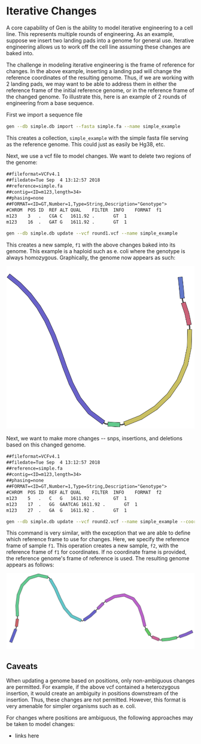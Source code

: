 # Iterative Changes

A core capability of Gen is the ability to model iterative engineering to a cell line. This represents multiple rounds
of engineering. As an example, suppose we insert two landing pads into a genome for general use. Iterative engineering
allows us to work off the cell line assuming these changes are baked into.

The challenge in modeling iterative engineering is the frame of reference for changes. In the above example, inserting
a landing pad will change the reference coordinates of the resulting genome. Thus, if we are working with 2 landing pads,
we may want to be able to address them in either the reference frame of the initial reference genome, or in the reference
frame of the changed genome. To illustrate this, here is an example of 2 rounds of engineering from a base sequence.

First we import a sequence file

```bash
gen --db simple.db import --fasta simple.fa --name simple_example
```

This creates a collection, `simple_example` with the simple fasta file serving as the reference genome. This could just
as easily be Hg38, etc.

Next, we use a vcf file to model changes. We want to delete two regions of the genome:

```text
##fileformat=VCFv4.1
##filedate=Tue Sep  4 13:12:57 2018
##reference=simple.fa
##contig=<ID=m123,length=34>
##phasing=none
##FORMAT=<ID=GT,Number=1,Type=String,Description="Genotype">
#CHROM	POS	ID	REF	ALT	QUAL	FILTER	INFO	FORMAT	f1
m123	3	.	CGA	C	1611.92	.		GT	1
m123	16	.	GAT	G	1611.92	.		GT	1
```

```bash
gen --db simple.db update --vcf round1.vcf --name simple_example
```
This creates a new sample, `f1` with the above changes baked into its genome. This example is a haploid such as e. coli
where the genotype is always homozygous. Graphically, the genome now appears as such:

![F1 Genome](docs/figures/iterative_changes_f1.png)

Next, we want to make more changes -- snps, insertions, and deletions based on this changed genome.

```vcf
##fileformat=VCFv4.1
##filedate=Tue Sep  4 13:12:57 2018
##reference=simple.fa
##contig=<ID=m123,length=34>
##phasing=none
##FORMAT=<ID=GT,Number=1,Type=String,Description="Genotype">
#CHROM	POS	ID	REF	ALT	QUAL	FILTER	INFO	FORMAT	f2
m123	5	.	C	G	1611.92	.		GT	1
m123	17	.	GG	GAATCAG	1611.92	.		GT	1
m123	27	.	GA	G	1611.92	.		GT	1
```

```bash
gen --db simple.db update --vcf round2.vcf --name simple_example --coordinate-frame f1
```

This command is very similar, with the exception that we are able to define which reference frame to use for changes. Here,
we specify the reference frame of sample `f1`. This operation creates a new sample, `f2`, with the reference frame of
`f1` for coordinates. If no coordinate frame is provided, the reference genome's frame of reference is used. The resulting
genome appears as follows:

![F2 Genome](docs/figures/iterative_changes_f2.png)

## Caveats

When updating a genome based on positions, only non-ambiguous changes are permitted. For example, if the above vcf 
contained a heterozygous insertion, it would create an ambiguity in positions downstream of the insertion. Thus,
these changes are not permitted. However, this format is very amenable for simpler organisms such as e. coli.

For changes where positions are ambiguous, the following approaches may be taken to model changes:
* links here
